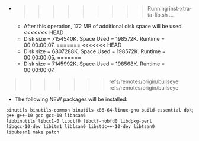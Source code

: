 * >>>>>>>>> Running inst-xtra-ta-lib.sh ...
  * After this operation, 172 MB of additional disk space will be used.
<<<<<<< HEAD
  * Disk size = 7154540K. Space Used = 198572K. Runtime = 00:00:00:07.
=======
<<<<<<< HEAD
  * Disk size = 6807288K. Space Used = 198572K. Runtime = 00:00:00:05.
=======
  * Disk size = 7145992K. Space Used = 198568K. Runtime = 00:00:00:07.
>>>>>>> refs/remotes/origin/bullseye
>>>>>>> refs/remotes/origin/bullseye
  * The following NEW packages will be installed:
  ```bash
binutils binutils-common binutils-x86-64-linux-gnu build-essential dpkg-dev
g++ g++-10 gcc gcc-10 libasan6
libbinutils libcc1-0 libctf0 libctf-nobfd0 libdpkg-perl
libgcc-10-dev libitm1 liblsan0 libstdc++-10-dev libtsan0
libubsan1 make patch
  ```
